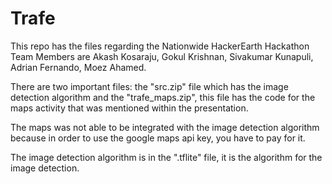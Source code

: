 # Trafe
This repo has the files regarding the Nationwide HackerEarth Hackathon
Team Members are Akash Kosaraju, Gokul Krishnan, Sivakumar Kunapuli, Adrian Fernando, Moez Ahamed. 

There are two important files: the "src.zip" file which has the image detection algorithm and the "trafe_maps.zip", this file has the code for the maps activity that was mentioned within the presentation. 


The maps was not able to be integrated with the image detection algorithm because in order to use the google maps api key, you have to pay for it. 

The image detection algorithm is in the ".tflite" file, it is the algorithm for the image detection. 

